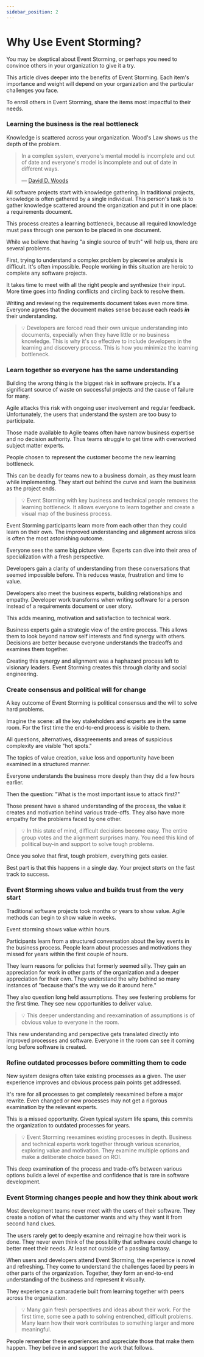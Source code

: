 ```yaml
---
sidebar_position: 2
---
```


# Why Use Event Storming?

You may be skeptical about Event Storming, or perhaps you need to convince others in your organization to give it a try.

This article dives deeper into the benefits of Event Storming. Each item's importance and weight will depend on your organization and the particular challenges you face. 

To enroll others in Event Storming, share the items most impactful to their needs.

### Learning the business is the real bottleneck

Knowledge is scattered across your organization. Wood's Law shows us the depth of the problem.

> In a complex system, everyone's mental model is incomplete and out of date and everyone's model is incomplete and out of date in different ways.
>
> — [David D. Woods](https://ise.osu.edu/people/woods.2)

All software projects start with knowledge gathering. In traditional projects, knowledge is often gathered by a single individual. This person's task is to gather knowledge scattered around the organization and put it in one place: a requirements document.

This process creates a learning bottleneck, because all required knowledge must pass through one person to be placed in one document.

While we believe that having "a single source of truth" will help us, there are several problems.

First, trying to understand a complex problem by piecewise analysis is difficult. It's often impossible. People working in this situation are heroic to complete any software projects.

It takes time to meet with all the right people and synthesize their input. More time goes into finding conflicts and circling back to resolve them. 

Writing and reviewing the requirements document takes even more time. Everyone agrees that the document makes sense because each reads ***in*** their understanding.

> 💡 Developers are forced read their own unique understanding into documents, expecially when they have little or no business knowledge. This is why it's so effective to include developers in the learning and discovery process. This is how you minimize the learning bottleneck.

### Learn together so everyone has the same understanding

Building the wrong thing is the biggest risk in software projects. It's a significant source of waste on successful projects and the cause of failure for many.

Agile attacks this risk with ongoing user involvement and regular feedback. Unfortunately, the users that understand the system are too busy to participate. 

Those made available to Agile teams often have narrow business expertise and no decision authority. Thus teams struggle to get time with overworked subject matter experts.

People chosen to represent the customer become the new learning bottleneck.

This can be deadly for teams new to a business domain, as they must learn while implementing. They start out behind the curve and learn the business as the project ends.

> 💡 Event Storming with key business and technical people removes the learning bottleneck. It allows everyone to learn together and create a visual map of the business process.

Event Storming participants learn more from each other than they could learn on their own. The improved understanding and alignment across silos is often the most astonishing outcome.

Everyone sees the same big picture view. Experts can dive into their area of specialization with a fresh perspective.

Developers gain a clarity of understanding from these conversations that seemed impossible before. This reduces waste, frustration and time to value.

Developers also meet the business experts, building relationships and empathy. Developer work transforms when writing software for a person instead of a requirements document or user story. 

This adds meaning, motivation and satisfaction to technical work.

Business experts gain a strategic view of the entire process. This allows them to look beyond narrow self interests and find synergy with others. Decisions are better because everyone understands the tradeoffs and examines them together.

Creating this synergy and alignment was a haphazard process left to visionary leaders. Event Storming creates this through clarity and social engineering.

### Create consensus and political will for change

A key outcome of Event Storming is political consensus and the will to solve hard problems.

Imagine the scene: all the key stakeholders and experts are in the same room. For the first time the end-to-end process is visible to them. 

All questions, alternatives, disagreements and areas of suspicious complexity are visible "hot spots."

The topics of value creation, value loss and opportunity have been examined in a structured manner.

Everyone understands the business more deeply than they did a few hours earlier.

Then the question: "What is the most important issue to attack first?"

Those present have a shared understanding of the process, the value it creates and motivation behind various trade-offs. They also have more empathy for the problems faced by one other.

> 💡 In this state of mind, difficult decisions become easy. The entire group votes and the alignment surprises many. You need this kind of political buy-in and support to solve tough problems.

Once you solve that first, tough problem, everything gets easier.

Best part is that this happens in a single day. Your project *starts* on the fast track to success.

### Event Storming shows value and builds trust from the very start

Traditional software projects took months or years to show value. Agile methods can begin to show value in weeks. 

Event storming shows value within hours.

Participants learn from a structured conversation about the key events in the business process. People learn about processes and motivations they missed for years within the first couple of hours.

They learn reasons for policies that formerly seemed silly. They gain an appreciation for work in other parts of the organization and a deeper appreciation for their own. They understand the why behind so many instances of "because that's the way we do it around here."

They also question long held assumptions. They see festering problems for the first time. They see new opportunities to deliver value.

> 💡 This deeper understanding and reexamination of assumptions is of obvious value to everyone in the room.

This new understanding and perspective gets translated directly into improved processes and software. Everyone in the room can see it coming long before software is created.

### Refine outdated processes before committing them to code

New system designs often take existing processes as a given. The user experience improves and obvious process pain points get addressed. 

It's rare for all processes to get completely reexamined before a major rewrite. Even changed or new processes may not get a rigorous examination by the relevant experts.

This is a missed opportunity. Given typical system life spans, this commits the organization to outdated processes for years.

> 💡 Event Storming reexamines existing processes in depth. Business and technical experts work together through various scenarios, exploring value and motivation. They examine multiple options and make a deliberate choice based on ROI.

This deep examination of the process and trade-offs between various options builds a level of expertise and confidence that is rare in software development.

### Event Storming changes people and how they think about work

Most development teams never meet with the users of their software. They create a notion of what the customer wants and why they want it from second hand clues.

The users rarely get to deeply examine and reimagine how their work is done. They never even think of the possibility that software could change to better meet their needs. At least not outside of a passing fantasy.

When users and developers attend Event Storming, the experience is novel and refreshing. They come to understand the challenges faced by peers in other parts of the organization. Together, they form an end-to-end understanding of the business and represent it visually. 

They experience a camaraderie built from learning together with peers across the organization.

> 💡 Many gain fresh perspectives and ideas about their work. For the first time, some see a path to solving entrenched, difficult problems. Many learn how their work contributes to something larger and more meaningful.

People remember these experiences and appreciate those that make them happen. They believe in and support the work that follows.